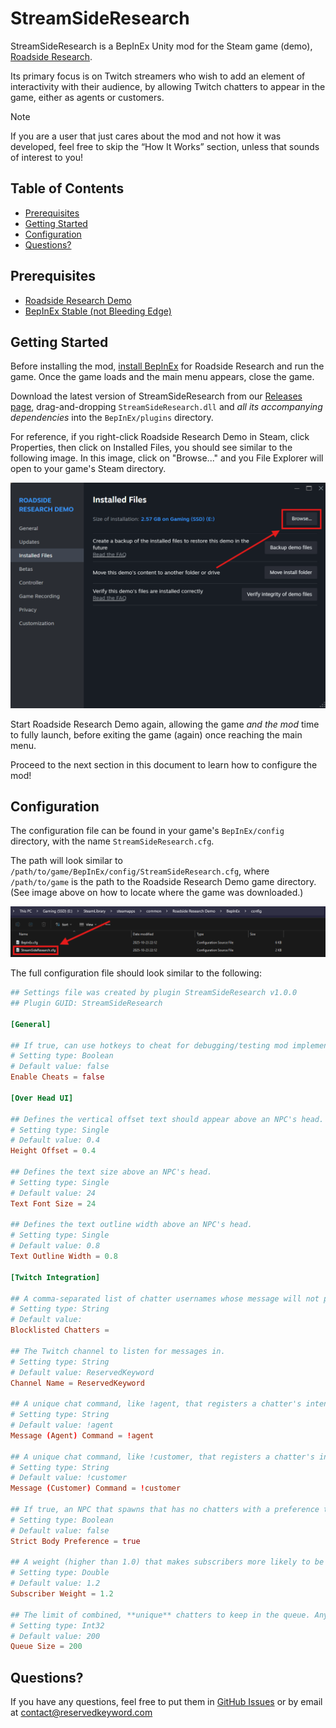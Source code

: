 # StreamSideResearch

StreamSideResearch is a BepInEx Unity mod for the Steam game (demo), [Roadside Research](https://store.steampowered.com/app/3911640/Roadside_Research_Demo/).

Its primary focus is on Twitch streamers who wish to add an element of interactivity with their audience, by allowing Twitch chatters to appear in the game, either as agents or customers.

> [!Note]
> If you are a user that just cares about the mod and not how it was developed, feel free to skip the “How It Works” section, unless that sounds of interest to you!

## Table of Contents

* [Prerequisites](#prerequisites)
* [Getting Started](#getting-started)
* [Configuration](#configuration)
* [Questions?](#questions)

## Prerequisites

* [Roadside Research Demo](https://store.steampowered.com/app/3911640/Roadside_Research_Demo/)
* [BepInEx Stable (not Bleeding Edge)](https://docs.bepinex.dev/articles/user_guide/installation/index.html)

## Getting Started

Before installing the mod, [install BepInEx](#prerequisites) for Roadside Research and run the game. Once the game loads and the main menu appears, close the game.

Download the latest version of StreamSideResearch from our [Releases page](https://github.com/ReservedKeyword/StreamSideResearch/releases), drag-and-dropping `StreamSideResearch.dll` and _all its accompanying dependencies_ into the `BepInEx/plugins` directory.

For reference, if you right-click Roadside Research Demo in Steam, click Properties, then click on Installed Files, you should see similar to the following image. In this image, click on "Browse..." and you File Explorer will open to your game's Steam directory.

![Steam Game Location](./images/find-game-location.png)

Start Roadside Research Demo again, allowing the game *and the mod* time to fully launch, before exiting the game (again) once reaching the main menu.

Proceed to the next section in this document to learn how to configure the mod!

## Configuration

The configuration file can be found in your game's `BepInEx/config` directory, with the name `StreamSideResearch.cfg`.

The path will look similar to `/path/to/game/BepInEx/config/StreamSideResearch.cfg`, where `/path/to/game` is the path to the Roadside Research Demo game directory. (See image above on how to locate where the game was downloaded.)

![Steam Game Location](./images/find-config-location.png)

The full configuration file should look similar to the following:

```toml
## Settings file was created by plugin StreamSideResearch v1.0.0
## Plugin GUID: StreamSideResearch

[General]

## If true, can use hotkeys to cheat for debugging/testing mod implementation.
# Setting type: Boolean
# Default value: false
Enable Cheats = false

[Over Head UI]

## Defines the vertical offset text should appear above an NPC's head.
# Setting type: Single
# Default value: 0.4
Height Offset = 0.4

## Defines the text size above an NPC's head.
# Setting type: Single
# Default value: 24
Text Font Size = 24

## Defines the text outline width above an NPC's head.
# Setting type: Single
# Default value: 0.8
Text Outline Width = 0.8

[Twitch Integration]

## A comma-separated list of chatter usernames whose message will not process.
# Setting type: String
# Default value: 
Blocklisted Chatters = 

## The Twitch channel to listen for messages in.
# Setting type: String
# Default value: ReservedKeyword
Channel Name = ReservedKeyword

## A unique chat command, like !agent, that registers a chatter's intent to be an in-game agent.
# Setting type: String
# Default value: !agent
Message (Agent) Command = !agent

## A unique chat command, like !customer, that registers a chatter's intent to be an in-game customer.
# Setting type: String
# Default value: !customer
Message (Customer) Command = !customer

## If true, an NPC that spawns that has no chatters with a preference toward their body type will not have a name attached.
# Setting type: Boolean
# Default value: false
Strict Body Preference = true

## A weight (higher than 1.0) that makes subscribers more likely to be chosen. (For example, 1.2 means subscribers are 20% more likely to be chosen.)
# Setting type: Double
# Default value: 1.2
Subscriber Weight = 1.2

## The limit of combined, **unique** chatters to keep in the queue. Any chatters above this limit will not be added!
# Setting type: Int32
# Default value: 200
Queue Size = 200
```

## Questions?

If you have any questions, feel free to put them in [GitHub Issues](https://github.com/ReservedKeyword/StreamSideResearch/issues) or by email at [contact@reservedkeyword.com](mailto:contact@reservedkeyword.com)